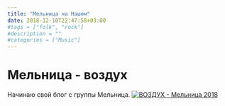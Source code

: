 ```yaml
---
title: "Мельница на Нашем"
date: 2018-12-10T22:47:58+03:00
#tags = ["folk", "rock"]
#description = ""
#categories = ["Music"]
---
```

# Мельница - воздух
Начинаю свой блог с группы Мельница.
[![ВОЗДУХ - Мельница 2018](http://img.youtube.com/vi/c72sl7pOWC8/0.jpg)](http://www.youtube.com/watch?v=c72sl7pOWC8)



